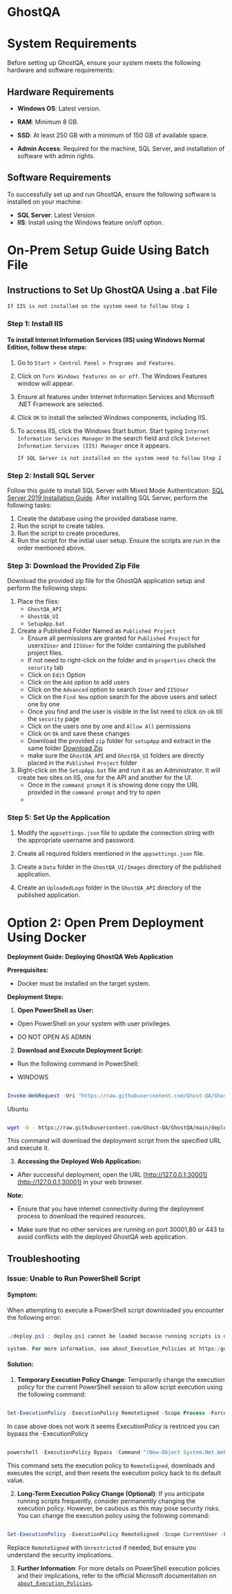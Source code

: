 # GhostQA

  

# System Requirements

  

Before setting up GhostQA, ensure your system meets the following hardware and software requirements:

  

## Hardware Requirements

  

-  **Windows OS**: Latest version.

-  **RAM**: Minimum 8 GB.

-  **SSD**: At least 250 GB with a minimum of 150 GB of available space.

-  **Admin Access**: Required for the machine, SQL Server, and installation of software with admin rights.

  

## Software Requirements

To successfully set up and run GhostQA, ensure the following software is installed on your machine:
-  **SQL Server**: Latest Version
-  **IIS**: Install using the Windows feature on/off option.
  
# On-Prem Setup Guide Using Batch File

## Instructions to Set Up GhostQA Using a .bat File
	If IIS is not installed on the system need to follow Step 1
### Step 1: Install IIS

#### To install Internet Information Services (IIS) using Windows Normal Edition, follow these steps:

1. Go to `Start > Control Panel > Programs and Features`.

2. Click on `Turn Windows features on or off`. The Windows Features window will appear.

3. Ensure all features under Internet Information Services and Microsoft .NET Framework are selected.

4. Click `OK` to install the selected Windows components, including IIS.

5. To access IIS, click the Windows Start button. Start typing `Internet Information Services Manager` in the search field and click `Internet Information Services (IIS) Manager` once it appears.
 
	   If SQL Server is not installed on the system need to follow Step 2
### Step 2: Install SQL Server
Follow this guide to install SQL Server with Mixed Mode Authentication: [SQL Server 2019 Installation Guide](https://www.bu.edu/csmet/files/2021/02/SQL-Server-2019-Installation-Guide.pdf).
After installing SQL Server, perform the following tasks:
1. Create the database using the provided database name.
2. Run the script to create tables.
3. Run the script to create procedures.
4. Run the script for the initial user setup.
Ensure the scripts are run in the order mentioned above.

### Step 3: Download the Provided Zip File
Download the provided zip file for the GhostQA application setup and perform the following steps:
1. Place the files:
	-  `GhostQA_API`
	-  `GhostQA_UI`
	-  `SetupApp.bat`
2. Create a Published Folder Named as `Published Project`
	-  Ensure all permissions are granted for `Published Project` for users`IUser` and `IISUser` for the folder containing the published project files.
	- If not need to right-click on the folder and in `properties` check the `security` tab
	- Click on `Edit` Option
	- Click on the `Add` option to add users
	- Click on the `Advanced` option to search `IUser` and `IISUser`
	- Click on the `Find Now` option search for the above users and select one by one
	- Once you find and the user is visible in the list need to click on ok till the `security` page
	- Click on the users one by one and `Allow All` permissions
	- Click on `Ok` and save these changes
	- Download the provided `zip` folder for `setupApp` and extract in the same folder [Download Zip](https://github.com/MechlinTech/MyersAndStauffer_GhostQA/blob/main/SeleniumReportAPI/wwwroot/LatestSetupApp.zip)
	- make sure the `GhostQA_API` and `GhostQA_UI` folders are directly placed in the `Published Project` folder	
3. Right-click on the `SetupApp.bat` file and run it as an Administrator. It will create two sites on IIS, one for the API and another for the UI.
	- Once in the `command prompt` it is showing done copy the URL provided in the `command prompt` and try to open
	- 

  

### Step 5: Set Up the Application

  

1. Modify the `appsettings.json` file to update the connection string with the appropriate username and password.

2. Create all required folders mentioned in the `appsettings.json` file.

3. Create a `Data` folder in the `GhostQA_UI/Images` directory of the published application.

4. Create an `UploadedLogo` folder in the `GhostQA_API` directory of the published application.

  

# Option 2: Open Prem Deployment Using Docker

  

**Deployment Guide: Deploying GhostQA Web Application**

  

**Prerequisites:**

  

- Docker must be installed on the target system.

  

**Deployment Steps:**

  

1.  **Open PowerShell as User:**

  

- Open PowerShell on your system with user privileges.

- DO NOT OPEN AS ADMIN

  

2.  **Download and Execute Deployment Script:**

  

- Run the following command in PowerShell:

- WINDOWS

  

```powershell

Invoke-WebRequest -Uri "https://raw.githubusercontent.com/Ghost-QA/GhostQA/main/deploy.ps1" -OutFile "deploy.ps1"; ./deploy.ps1

```

  

Ubuntu

  

```sh

wget -O - https://raw.githubusercontent.com/Ghost-QA/GhostQA/main/deploy.sh | bash

```

  

This command will download the deployment script from the specified URL and execute it.

  

3.  **Accessing the Deployed Web Application:**

- After successful deployment, open the URL [http://127.0.0.1:30001](http://127.0.0.1:30001) in your web browser.

  

**Note:**

  

- Ensure that you have internet connectivity during the deployment process to download the required resources.

- Make sure that no other services are running on port 30001,80 or 443 to avoid conflicts with the deployed GhostQA web application.

  

## Troubleshooting

  

### Issue: Unable to Run PowerShell Script

  

#### Symptom:

  

When attempting to execute a PowerShell script downloaded you encounter the following error:

  

```powershell

./deploy.ps1 : deploy.ps1 cannot be loaded because running scripts is disabled on this

system. For more information, see about_Execution_Policies at https:/go.microsoft.com/fwlink/?LinkID=135170.

```

  

#### Solution:

  

1.  **Temporary Execution Policy Change**: Temporarily change the execution policy for the current PowerShell session to allow script execution using the following command:

  

```powershell

Set-ExecutionPolicy -ExecutionPolicy RemoteSigned -Scope Process -Force; Invoke-WebRequest -Uri "https://raw.githubusercontent.com/Ghost-QA/GhostQA/main/deploy.ps1" -OutFile "deploy.ps1"; .\deploy.ps1; Set-ExecutionPolicy -ExecutionPolicy Default -Scope Process -Force

```

  

In case above does not work it seems ExecutionPolicy is restriced you can bypass the -ExecutionPolicy

  

```powershell

powershell -ExecutionPolicy Bypass -Command "(New-Object System.Net.WebClient).DownloadFile('https://raw.githubusercontent.com/Ghost-QA/GhostQA/main/deploy.ps1', '.\deploy.ps1'); .\deploy.ps1"

```

  

This command sets the execution policy to `RemoteSigned`, downloads and executes the script, and then resets the execution policy back to its default value.

  

2.  **Long-Term Execution Policy Change (Optional)**: If you anticipate running scripts frequently, consider permanently changing the execution policy. However, be cautious as this may pose security risks. You can change the execution policy using the following command:

  

```powershell

Set-ExecutionPolicy -ExecutionPolicy RemoteSigned -Scope CurrentUser -Force

```

  

Replace `RemoteSigned` with `Unrestricted` if needed, but ensure you understand the security implications.

  

3.  **Further Information**: For more details on PowerShell execution policies and their implications, refer to the official Microsoft documentation on [`about_Execution_Policies`](https://go.microsoft.com/fwlink/?LinkID=135170).